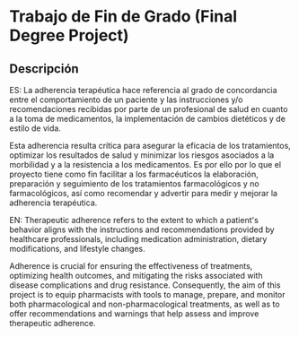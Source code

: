 # Trabajo de Fin de Grado (Final Degree Project)

## Descripción
ES: La adherencia terapéutica hace referencia al grado de concordancia entre el comportamiento de un paciente y las instrucciones y/o recomendaciones recibidas por parte de un profesional de salud en cuanto a la toma de medicamentos, la implementación de cambios dietéticos y de estilo de vida. 

Esta adherencia resulta crítica para asegurar la eficacia de los tratamientos, optimizar los resultados de salud y minimizar los riesgos asociados a la morbilidad y a la resistencia a los medicamentos. Es por ello por lo que el proyecto tiene como fin facilitar a los farmacéuticos la elaboración, preparación y seguimiento de los tratamientos farmacológicos y no farmacológicos, así como recomendar y advertir para medir y mejorar la adherencia terapéutica. 

EN: Therapeutic adherence refers to the extent to which a patient's behavior aligns with the instructions and recommendations provided by healthcare professionals, including medication administration, dietary modifications, and lifestyle changes.

Adherence is crucial for ensuring the effectiveness of treatments, optimizing health outcomes, and mitigating the risks associated with disease complications and drug resistance. Consequently, the aim of this project is to equip pharmacists with tools to manage, prepare, and monitor both pharmacological and non-pharmacological treatments, as well as to offer recommendations and warnings that help assess and improve therapeutic adherence.


